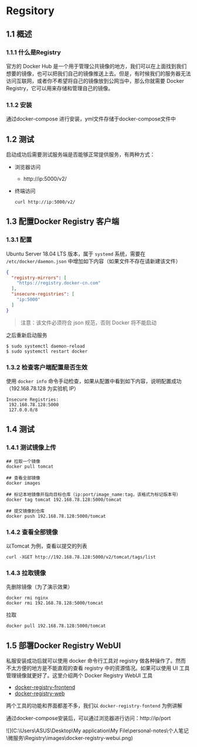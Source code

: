 # Regsitory

## 1.1 概述

### 1.1.1 什么是Registry

官方的 Docker Hub 是一个用于管理公共镜像的地方，我们可以在上面找到我们想要的镜像，也可以把我们自己的镜像推送上去。但是，有时候我们的服务器无法访问互联网，或者你不希望将自己的镜像放到公网当中，那么你就需要 Docker Registry，它可以用来存储和管理自己的镜像。

### 1.1.2 安装

通过docker-compose 进行安装，yml文件存储于docker-compose文件中

## 1.2 测试

启动成功后需要测试服务端是否能够正常提供服务，有两种方式：

- 浏览器访问
  - http://ip:5000/v2/

- 终端访问

  ```shell
  curl http://ip:5000/v2/
  ```

## 1.3 配置Docker Registry 客户端

### 1.3.1 配置

Ubuntu Server 18.04 LTS 版本，属于 `systemd` 系统，需要在 `/etc/docker/daemon.json` 中增加如下内容（如果文件不存在请新建该文件）

```json
{
  "registry-mirrors": [
    "https://registry.docker-cn.com"
  ],
  "insecure-registries": [
    "ip:5000"
  ]
}
```

> 注意：该文件必须符合 json 规范，否则 Docker 将不能启动

之后重新启动服务

```shell
$ sudo systemctl daemon-reload
$ sudo systemctl restart docker
```

### 1.3.2 检查客户端配置是否生效

使用 `docker info` 命令手动检查，如果从配置中看到如下内容，说明配置成功（192.168.78.128 为实验机 IP）

```shell
Insecure Registries:
 192.168.78.128:5000
 127.0.0.0/8
```

## 1.4 测试

### 1.4.1 测试镜像上传

```shell
## 拉取一个镜像
docker pull tomcat

## 查看全部镜像
docker images

## 标记本地镜像并指向目标仓库（ip:port/image_name:tag，该格式为标记版本号）
docker tag tomcat 192.168.78.128:5000/tomcat

## 提交镜像到仓库
docker push 192.168.78.128:5000/tomcat
```

### 1.4.2 查看全部镜像

以Tomcat 为例，查看以提交的列表

```shell
curl -XGET http://192.168.78.128:5000/v2/tomcat/tags/list
```

### 1.4.3 拉取镜像

先删除镜像（为了演示效果）

```shell
docker rmi nginx
docker rmi 192.168.78.128:5000/tomcat
```

拉取

```shell
docker pull 192.168.78.128:5000/tomcat
```

## 1.5 部署Docker Registry WebUI

私服安装成功后就可以使用 docker 命令行工具对 registry 做各种操作了。然而不太方便的地方是不能直观的查看 registry 中的资源情况。如果可以使用 UI 工具管理镜像就更好了。这里介绍两个 Docker Registry WebUI 工具

- [docker-registry-frontend](https://github.com/kwk/docker-registry-frontend)
- [docker-registry-web](https://hub.docker.com/r/hyper/docker-registry-web/)

两个工具的功能和界面都差不多，我们以 `docker-registry-fontend` 为例讲解

通过docker-compose安装后，可以通过浏览器进行访问：http://ip/port

![](C:\Users\ASUS\Desktop\My application\My File\personal-notes\个人笔记\微服务\Registry\images\docker-registry-webui.png)



 



